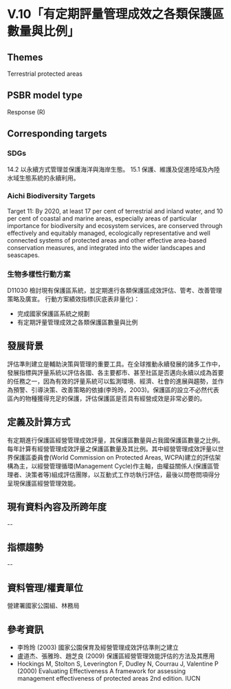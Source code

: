 # V.10「有定期評量管理成效之各類保護區數量與比例」

<script type="text/javascript" src="http://cdn.mathjax.org/mathjax/latest/MathJax.js?config=TeX-AMS-MML_HTMLorMML"></script>

## Themes
Terrestrial protected areas
## PSBR model type
Response (R)
## Corresponding targets
### SDGs
14.2 以永續方式管理並保護海洋與海岸生態。 15.1 保護、維護及促進陸域及內陸水域生態系統的永續利用。
### Aichi Biodiversity Targets
Target 11: By 2020, at least 17 per cent of terrestrial and inland water, and 10 per cent of coastal and marine areas, especially areas of particular importance for biodiversity and ecosystem services, are conserved through effectively and equitably managed, ecologically representative and well connected systems of protected areas and other effective area-based conservation measures, and integrated into the wider landscapes and seascapes.
### 生物多樣性行動方案
D11030 檢討現有保護區系統，並定期進行各類保護區成效評估、管考、改善管理策略及廣宣。 行動方案績效指標(灰底表非量化)：
* 完成國家保護區系統之規劃
* 有定期評量管理成效之各類保護區數量與比例
## 發展背景
評估準則建立是輔助決策與管理的重要工具。在全球推動永續發展的諸多工作中，發展指標與評量系統以評估各國、各主要都市、甚至社區是否邁向永續以成為首要的任務之一，因為有效的評量系統可以監測環境、經濟、社會的進展與趨勢，並作為預警、引導決策、改善策略的依據(李玲玲，2003)。保護區的設立不必然代表區內的物種獲得充足的保護，評估保護區是否具有經營成效是非常必要的。
## 定義及計算方式
有定期進行保護區經營管理成效評量，其保護區數量與占我國保護區數量之比例。 每年計算有經營管理成效評量之保護區數量及其比例。其中經營管理成效評量以世界保護區委員會(World Commission on Protected Areas, WCPA)建立的評估架構為主，以經營管理循環(Management Cycle)作主軸，由權益關係人(保護區管理者、決策者等)組成評估團隊，以互動式工作坊執行評估，最後以問卷問項得分呈現保護區經營管理效能。
## 現有資料內容及所跨年度
--
## 指標趨勢
--
## 資料管理/權責單位
營建署國家公園組、林務局
## 參考資訊
* 李玲玲 (2003) 國家公園保育及經營管理成效評估準則之建立
* 盧道杰、張雅玲、趙芝良 (2009) 保護區經營管理效能評估的方法及其應用
* Hockings M, Stolton S, Leverington F, Dudley N, Courrau J, Valentine P (2000) Evaluating Effectiveness A framework for assessing management effectiveness of protected areas 2nd edition. IUCN
